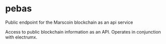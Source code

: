 # pebas
Public endpoint for the Marscoin blockchain as an api service

Access to public blockchain information as an API. Operates in conjunction with electrumx.


